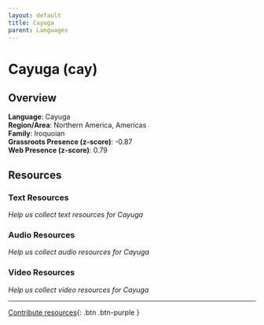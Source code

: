 ```yaml
---
layout: default
title: Cayuga
parent: Languages
---
```


# Cayuga (cay)

## Overview

**Language**: Cayuga  
**Region/Area**: Northern America, Americas  
**Family**: Iroquoian  
**Grassroots Presence (z-score)**: -0.87  
**Web Presence (z-score)**: 0.79  

## Resources

### Text Resources
*Help us collect text resources for Cayuga*

### Audio Resources
*Help us collect audio resources for Cayuga*

### Video Resources
*Help us collect video resources for Cayuga*

---

[Contribute resources](https://forms.office.com/e/1SfLJx3u1r){: .btn .btn-purple }

